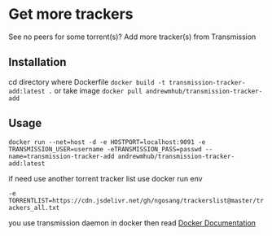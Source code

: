 # Get more trackers

See no peers for some torrent(s)? Add more tracker(s) from Transmission

## Installation
cd directory where Dockerfile `docker build -t transmission-tracker-add:latest .` or take image `docker pull andrewmhub/transmission-tracker-add`


## Usage
```
docker run --net=host -d -e HOSTPORT=localhost:9091 -e TRANSMISSION_USER=username -eTRANSMISSION_PASS=passwd --name=transmission-tracker-add andrewmhub/transmission-tracker-add:latest
```
if need use another torrent tracker list use docker run env 

`-e TORRENTLIST=https://cdn.jsdelivr.net/gh/ngosang/trackerslist@master/trackers_all.txt`

you use transmission daemon in docker then read [Docker Documentation](https://docs.docker.com/network/)

